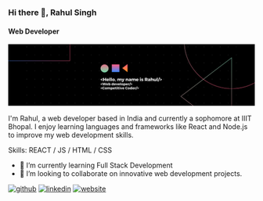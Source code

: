 ### Hi there 👋, Rahul Singh
#### Web Developer
**![Web Developer](https://github.com/Rahul-web-hub/Rahul-web-hub/blob/main/Black%20Technology%20LinkedIn%20Banner%20(3).png)**

I'm Rahul, a web developer based in India and currently a sophomore at IIIT Bhopal. I enjoy learning languages and frameworks like React and Node.js to improve my web development skills.

Skills:  REACT / JS / HTML / CSS

- 🌱 I’m currently learning Full Stack Development 
- 👯 I’m looking to collaborate on  innovative web development projects. 


[<img src='https://cdn.jsdelivr.net/npm/simple-icons@3.0.1/icons/github.svg' alt='github' height='40'>](https://github.com/Rahul)  [<img src='https://cdn.jsdelivr.net/npm/simple-icons@3.0.1/icons/linkedin.svg' alt='linkedin' height='40'>](https://www.linkedin.com/in/https://www.linkedin.com/in/rahul-singh-3b0951225/)  [<img src='https://cdn.jsdelivr.net/npm/simple-icons@3.0.1/icons/icloud.svg' alt='website' height='40'>](https://6592d3aa6ca12dcc1596d608--preeminent-pasca-4603b6.netlify.app/)  



